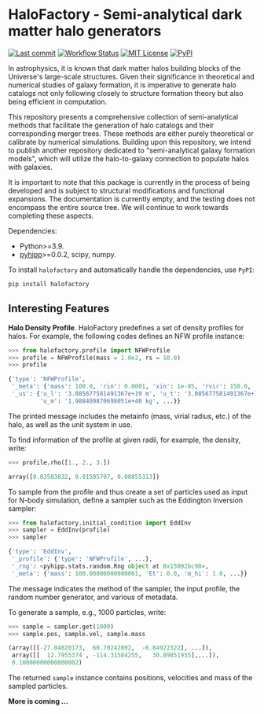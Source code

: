 # HaloFactory - Semi-analytical dark matter halo generators

[![Last commit](https://img.shields.io/github/last-commit/ChenYangyao/halofactory/master)](https://github.com/ChenYangyao/halofactory/commits/master)
[![Workflow Status](https://img.shields.io/github/actions/workflow/status/ChenYangyao/halofactory/python-package.yml)](https://github.com/ChenYangyao/halofactory/actions/workflows/python-package.yml)
[![MIT License](https://img.shields.io/badge/License-MIT-blue)](https://github.com/ChenYangyao/halofactory/blob/master/LICENSE)
[![PyPI](https://img.shields.io/pypi/v/halofactory)](https://pypi.org/project/halofactory/)

In astrophysics, it is known that dark matter halos building blocks of the Universe's large-scale structures. 
Given their significance in theoretical and numerical studies of galaxy formation, 
it is imperative to generate halo catalogs not only following closely to 
structure formation theory but also being efficient in computation. 

This repository presents a comprehensive collection of semi-analytical methods 
that facilitate the generation of halo catalogs and their corresponding merger trees. 
These methods are either purely theoretical or calibrate by numerical simulations.
Building upon this repository, we intend to publish another repository dedicated 
to "semi-analytical galaxy formation models", which will utilize the 
halo-to-galaxy connection to populate halos with galaxies.

It is important to note that this package is currently in the process of being 
developed and is subject to structural modifications and functional expansions. 
The documentation is currently empty, and the testing does not encompass the 
entire source tree. We will continue to work towards completing these aspects.

Dependencies:
- Python>=3.9.
- [pyhipp](https://github.com/ChenYangyao/pyhipp)>=0.0.2, scipy, numpy.

To install `halofactory` and automatically handle the dependencies, use `PyPI`:
```bash
pip install halofactory
```

## Interesting Features

**Halo Density Profile**. HaloFactory predefines a set of density profiles for 
halos. For example, the following codes defines an NFW profile instance:
```py
>>> from halofactory.profile import NFWProfile
>>> profile = NFWProfile(mass = 1.0e2, rs = 10.0)
>>> profile

{'type': 'NFWProfile',
 '_meta': {'mass': 100.0, 'rin': 0.0001, 'xin': 1e-05, 'rvir': 150.0, ... },
 '_us': {'u_l': '3.085677581491367e+19 m', 'u_t': '3.085677581491367e+16 s',
         'u_m': '1.988409870698051e+40 kg', ...}}
```
The printed message includes the metainfo (mass, virial radius, etc.) of the halo, 
as well as the unit system in use.

To find information of the profile at given radii, for example, the density, write:
```py
>>> profile.rho([1., 2., 3.])

array([0.03583832, 0.01505707, 0.00855313])
```

To sample from the profile and thus create a set of particles used as input for 
N-body simulation, define a sampler such as the Eddington Inversion sampler:
```py
>>> from halofactory.initial_condition import EddInv
>>> sampler = EddInv(profile)
>>> sampler

{'type': 'EddInv',
 '_profile': {'type': 'NFWProfile', ...},
 '_rng': <pyhipp.stats.random.Rng object at 0x15092bc90>,
 '_meta': {'mass': 100.00000000000001, 'Et': 0.0, 'm_hi': 1.0, ...}}
```
The message indicates the method of the sampler, the input profile, the random 
number generator, and various of metadata.

To generate a sample, e.g., 1000 particles, write:
```py
>>> sample = sampler.get(1000)
>>> sample.pos, sample.vel, sample.mass

(array([[-27.04020173,  60.70242802,  -6.84922322], ...]),
 array([[  12.7955374 , -114.31584255,   30.89851955],...]),
 0.10000000000000002)
```
The returned `sample` instance contains positions, velocities and mass of the sampled 
particles.

**More is coming ...**